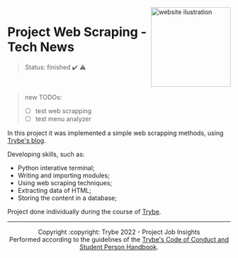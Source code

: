 <img src="https://user-images.githubusercontent.com/86060135/214990969-4b4f6dd3-aa76-4556-9ae8-15d7d2cc7179.png" alt="website ilustration" width="180px" align="right" />

# Project Web Scraping - Tech News
> Status: finished :heavy_check_mark: :warning:

<br/>

> new TODOs:
> - [ ] test web scrapping
> - [ ] test menu analyzer

In this project it was implemented a simple web scrapping methods, using <a href="https://blog.betrybe.com">Trybe's blog<a>.

Developing skills, such as:
- Python interative terminal;
- Writing and importing modules;
- Using web scraping techniques;
- Extracting data of HTML;
- Storing the content in a database;

Project done individually during the course of [Trybe](https://www.betrybe.com/).

<hr/>

<div align="center">Copyright :copyright: Trybe 2022 - Project Job Insights
<br/>
Performed according to the guidelines of the <a href="https://blog.betrybe.com/wp-content/uploads/2020/12/Código-de-Conduta-Trybe-1.pdf" >Trybe's Code of Conduct and Student Person Handbook</a>.</div>
